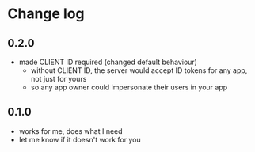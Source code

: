 # Change log

## 0.2.0

- made CLIENT ID required (changed default behaviour)
  - without CLIENT ID, the server would accept ID tokens for any app, not just for yours
  - so any app owner could impersonate their users in your app

## 0.1.0

- works for me, does what I need
- let me know if it doesn't work for you
